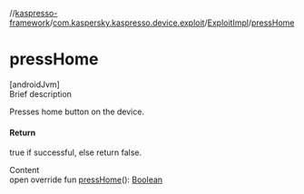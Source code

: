//[kaspresso-framework](../../index.md)/[com.kaspersky.kaspresso.device.exploit](../index.md)/[ExploitImpl](index.md)/[pressHome](press-home.md)



# pressHome  
[androidJvm]  
Brief description  


Presses home button on the device.



#### Return  


true if successful, else return false.

  
Content  
open override fun [pressHome](press-home.md)(): [Boolean](https://kotlinlang.org/api/latest/jvm/stdlib/kotlin/-boolean/index.html)  



